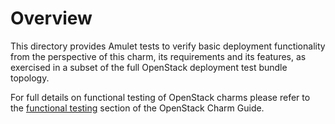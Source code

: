 # Overview

This directory provides Amulet tests to verify basic deployment functionality
from the perspective of this charm, its requirements and its features, as
exercised in a subset of the full OpenStack deployment test bundle topology.

For full details on functional testing of OpenStack charms please refer to
the [functional testing](http://docs.openstack.org/developer/charm-guide/testing.html#functional-testing)
section of the OpenStack Charm Guide.

